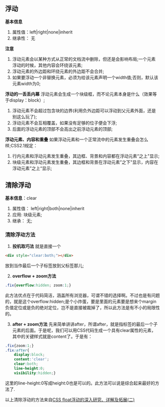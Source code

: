 ## 浮动 ##
**基本信息**
>
1. 属性值：left|right|none|inherit
2. 继承性： 无

**注意**
>
1. 浮动元素会以某种方式从正常的文档流中删除，但还是会影响布局;一个元素浮动的时候，其他内容会环绕该元素;
2. 浮动元素的外边距和环绕元素的外边距不会合并;
3. 如果要浮动一个非替换元素，必须为给该元素声明一个width值;否则，默认该元素width为0;

**浮动的一丢丢内幕**
浮动元素会生成一个块级框，而不论元素本身是什么（效果等于display：block）;
>
1. 浮动元素不会超过包含块的边界(利用负外边距可以浮动到父元素外面，还是别这么玩了);
2. 浮动元素不会互相覆盖，如果没有足够的位子便会下浮;
3. 后面的浮动元素的顶部不会高出之前浮动元素的顶部;

**浮动元素、内容和重叠**
如果浮动元素和一个正常流中的元素发生重叠会怎么样;CSS2.1规定：
>
1. 行内元素和浮动元素发生重叠，其边框、背景和内容都在浮动元素“之上"显示;
2. 块级元素和浮动元素发生重叠，其边框和背景在浮动元素”之下"显示，内容在浮动元素”之上“显示;

## 清除浮动 ##
**基本信息**：clear
>
1. 属性值： left|right|both|none|inherit
2. 应用: 块级元素;
3. 继承： 无;

### **清除浮动方法** ###

1. **投机取巧法**
就是直接一个
```html
<div style="clear:both;"></div>
```
放到当作最后一个子标签放到父标签那儿;

2. **overflow + zoom方法**
```CSS
.fix{overflow:hidden; zoom:1;}
```
此方法优点在于代码简洁，涵盖所有浏览器，可谓不错的选择啊。不过也是有问题的，就是这个overflow:hidden;是个小炸蛋，要是里面的元素要是想来个margin负值定位或是负的绝对定位，岂不是直接被裁掉了，所以此方法是有不小的局限性的。

3. **after + zoom方法**
先来简单讲讲after，所谓after，就是指标签的最后一个子元素的后面。于是呢，我们可以用CSS代码生成一个具有clear属性的元素，其中的关键样式就是content了。于是有：
```CSS
.fix{zoom:1;}
.fix:after{
    display:block;
    content:'clear';
    clear:both;
    line-height:0;
    visibility:hidden;}
```
这里的line-height:0写成height:0也是可以的。此方法可以说是综合起来最好的方法了.

以上清除浮动的方法来自[CSS float浮动的深入研究、详解及拓展(二)](http://www.zhangxinxu.com/wordpress/2010/01/css-float%E6%B5%AE%E5%8A%A8%E7%9A%84%E6%B7%B1%E5%85%A5%E7%A0%94%E7%A9%B6%E3%80%81%E8%AF%A6%E8%A7%A3%E5%8F%8A%E6%8B%93%E5%B1%95%E4%BA%8C/)
